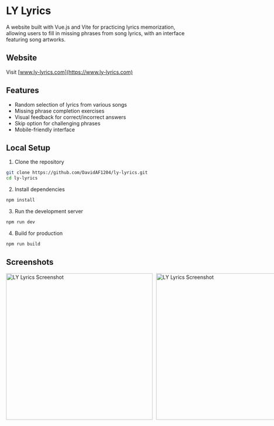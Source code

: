 # LY Lyrics

A website built with Vue.js and Vite for practicing lyrics memorization, allowing users to fill in missing phrases from song lyrics, with an interface featuring song artworks.

## Website
Visit [www.ly-lyrics.com](https://www.ly-lyrics.com)

## Features
- Random selection of lyrics from various songs
- Missing phrase completion exercises
- Visual feedback for correct/incorrect answers
- Skip option for challenging phrases
- Mobile-friendly interface

## Local Setup
1. Clone the repository
```bash
git clone https://github.com/DavidAF1204/ly-lyrics.git
cd ly-lyrics
```

2. Install dependencies
```bash
npm install
```

3. Run the development server
```bash
npm run dev
```

4. Build for production
```bash
npm run build
```

## Screenshots
<div style="display: flex; justify-content: space-between; gap: 10px;">
  <img src="https://i.imgur.com/J5Y7YeZ.png" alt="LY Lyrics Screenshot" style="height: 400px; object-fit: contain;">
  <img src="https://i.imgur.com/eysqr22.jpg" alt="LY Lyrics Screenshot" style="height: 400px; object-fit: contain;">
</div>
